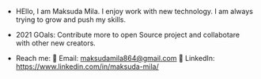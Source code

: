 * HEllo, I am Maksuda Mila. I enjoy work with new technology. I am always trying to grow and push my skills.

* 2021 GOals: Contribute more to open Source project and collabotare with other new creators.

* Reach me:
💬 Email: maksudamila864@gmail.com
💬 LinkedIn: https://www.linkedin.com/in/maksuda-mila/
